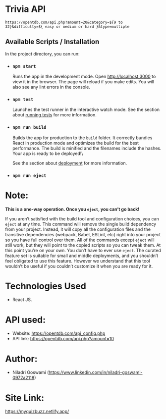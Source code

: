 # Trivia API

`https://opentdb.com/api.php?amount=20&category=${9 to 32}&difficulty=${ easy or medium or hard }&type=multiple`

## Available Scripts / Installation

In the project directory, you can run:

* ### `npm start`

  Runs the app in the development mode. Open [http://localhost:3000](http://localhost:3000) to view it in the browser. The page will reload if you make edits. You will also see any lint errors in the console.

* ### `npm test`

  Launches the test runner in the interactive watch mode. See the section about [running tests](https://facebook.github.io/create-react-app/docs/running-tests) for more information.

* ### `npm run build`

  Builds the app for production to the `build` folder. It correctly bundles React in production mode and optimizes the build for the best performance. The build is minified and the filenames include the hashes. Your app is ready to be deployed!\

  See the section about [deployment](https://facebook.github.io/create-react-app/docs/deployment) for more information.

* ### `npm run eject`

# Note: 
  **This is a one-way operation. Once you `eject`, you can’t go back!**

  If you aren’t satisfied with the build tool and configuration choices, you can `eject` at any time. This command will remove the single build dependency from your project. Instead, it will copy all the configuration files and the transitive dependencies (webpack, Babel, ESLint, etc) right into your project so you have full control over them. All of the commands except `eject` will still work, but they will point to the copied scripts so you can tweak them. At this point you’re on your own. You don’t have to ever use `eject`. The curated feature set is suitable for small and middle deployments, and you shouldn’t feel obligated to use this feature. However we understand that this tool wouldn’t be useful if you couldn’t customize it when you are ready for it.

# Technologies Used
  * React JS.

# API used:
  * Website: https://opentdb.com/api_config.php
  * API link: https://opentdb.com/api.php?amount=10

# Author:
  * Niladri Goswami (https://www.linkedin.com/in/niladri-goswami-0972a2118)

# Site Link:
https://myquizbuzz.netlify.app/

